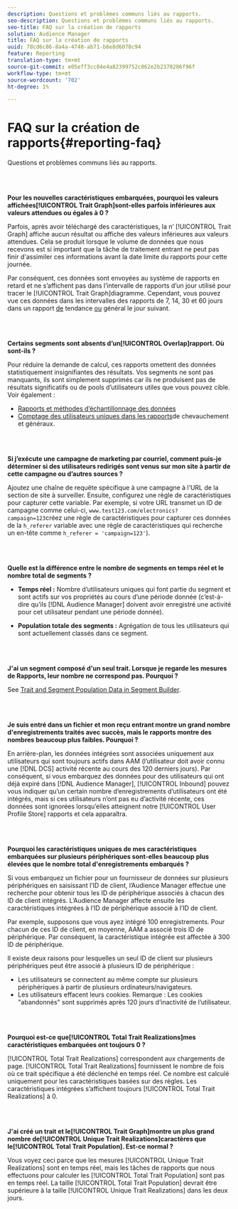 ```yaml
---
description: Questions et problèmes communs liés au rapports.
seo-description: Questions et problèmes communs liés au rapports.
seo-title: FAQ sur la création de rapports
solution: Audience Manager
title: FAQ sur la création de rapports
uuid: 78cd6c86-8a4a-4748-ab71-b6e8d6078c94
feature: Reporting
translation-type: tm+mt
source-git-commit: e05eff3cc04e4a82399752c862e2b2370286f96f
workflow-type: tm+mt
source-wordcount: '702'
ht-degree: 1%

---
```



# FAQ sur la création de rapports{#reporting-faq}

Questions et problèmes communs liés au rapports.

<br> 

<!-- 

faq_reports.xml

 -->

**Pour les nouvelles caractéristiques embarquées, pourquoi les valeurs affichées[!UICONTROL Trait Graph]sont-elles parfois inférieures aux valeurs attendues ou égales à 0 ?**

Parfois, après avoir téléchargé des caractéristiques, la n’ [!UICONTROL Trait Graph] affiche aucun résultat ou affiche des valeurs inférieures aux valeurs attendues. Cela se produit lorsque le volume de données que nous recevons est si important que la tâche de traitement entrant ne peut pas finir d&#39;assimiler ces informations avant la date limite du rapports pour cette journée.

Par conséquent, ces données sont envoyées au système de rapports en retard et ne s’affichent pas dans l’intervalle de rapports d’un jour utilisé pour tracer le [!UICONTROL Trait Graph]diagramme. Cependant, vous pouvez vue ces données dans les intervalles des rapports de 7, 14, 30 et 60 jours dans un rapport [de](../reporting/trend-reports.md#trend-report-overview) tendance [ou](../reporting/general-reports.md#general-reports-overview) général le jour suivant.

<br> 

**Certains segments sont absents d’un[!UICONTROL Overlap]rapport. Où sont-ils ?**

Pour réduire la demande de calcul, ces rapports omettent des données statistiquement insignifiantes des résultats. Vos segments ne sont pas manquants, ils sont simplement supprimés car ils ne produisent pas de résultats significatifs ou de pools d’utilisateurs utiles que vous pouvez cible. Voir également :

* [Rapports et méthodes d’échantillonnage des données](../reporting/report-sampling.md)
* [Comptage des utilisateurs uniques dans les rapports](../reporting/unique-user-counts.md)de chevauchement et généraux.

<br> 

**Si j’exécute une campagne de marketing par courriel, comment puis-je déterminer si des utilisateurs redirigés sont venus sur mon site à partir de cette campagne ou d’autres sources ?**

Ajoutez une chaîne de requête spécifique à une campagne à l’URL de la section de site à surveiller. Ensuite, configurez une règle de caractéristiques pour capturer cette variable. Par exemple, si votre URL transmet un ID de campagne comme celui-ci, `www.test123.com/electronics?campaign=123`créez une règle de caractéristiques pour capturer ces données de la `h_referer` variable avec une règle de caractéristiques qui recherche un en-tête comme `h_referer = 'campaign=123'`).

<br> 

**Quelle est la différence entre le nombre de segments en temps réel et le nombre total de segments ?**

* **Temps réel :** Nombre d’utilisateurs uniques qui font partie du segment et sont actifs sur vos propriétés au cours d’une période donnée (c’est-à-dire qu’ils [!DNL Audience Manager] doivent avoir enregistré une activité pour cet utilisateur pendant une période donnée).

* **Population totale des segments :** Agrégation de tous les utilisateurs qui sont actuellement classés dans ce segment.

<!-- 

<p> <b>Why is data available for total fires for traits but not segments?</b> </p> 
<p>Total fires correspond to page loads. Total trait fires provide the number of times that specific trait has fired. This number will always be equal to, or greater than, your unique user count. By contrast, segments are audience profiles that represent groups of users. Segments don't correlate to page loads or views because they're tied to logic that classifies users based on rules, not individual traits. </p>

 -->

<br> 

**J&#39;ai un segment composé d&#39;un seul trait. Lorsque je regarde les mesures de Rapports, leur nombre ne correspond pas. Pourquoi ?**

See [Trait and Segment Population Data in Segment Builder](../features/segments/segment-builder-data.md).

<br> 

<!-- 

<p> <b>Why would there be a difference between real-time segment population and the unique values?</b> </p> 
<p>Audience Manager uses different methodologies to count traits and segments. </p> 
<p>For traits, the uniques metric represents receipt of data collection. Every time a visitor realizes a particular trait, either in real-time via the DCS, or offline via Inbound, the uniques for that trait goes up by 1. </p> 
<p>For example, a trait uniques of 2,340 over the range of seven days means that 2,340 unique visitors realized that trait over the last seven days. </p> 
<p>Segments are counted differently because their primary purpose is to help you understand your audience better. Every time Audience Manager sees a visitor in real-time who is a member of a given segment, even if that segment isn’t being newly realized or re-realized on a request, the uniques for that segment goes up by 1. </p> 
<p>For example, a segment uniques of 5,000 over the range of seven days means that Audience Manager saw 5,000 unique users in real-time data-collection events over the last seven days who were members of that segment at the time that Audience Manager saw them, regardless of whether that was a new membership or a pre-existing one. </p>

 -->

**Je suis entré dans un fichier et mon reçu entrant montre un grand nombre d&#39;enregistrements traités avec succès, mais le rapports montre des nombres beaucoup plus faibles. Pourquoi ?**

En arrière-plan, les données intégrées sont associées uniquement aux utilisateurs qui sont toujours actifs dans AAM (l’utilisateur doit avoir connu une [!DNL DCS] activité récente au cours des 120 derniers jours). Par conséquent, si vous embarquez des données pour des utilisateurs qui ont déjà expiré dans [!DNL Audience Manager], [!UICONTROL Inbound] pouvez vous indiquer qu’un certain nombre d’enregistrements d’utilisateurs ont été intégrés, mais si ces utilisateurs n’ont pas eu d’activité récente, ces données sont ignorées lorsqu’elles atteignent notre [!UICONTROL User Profile Store] rapports et cela apparaîtra.

<br> 

**Pourquoi les caractéristiques uniques de mes caractéristiques embarquées sur plusieurs périphériques sont-elles beaucoup plus élevées que le nombre total d&#39;enregistrements embarqués ?**

Si vous embarquez un fichier pour un fournisseur de données sur plusieurs périphériques en saisissant l’ID de client, l’Audience Manager effectue une recherche pour obtenir tous les ID de périphérique associés à chacun des ID de client intégrés. L’Audience Manager affecte ensuite les caractéristiques intégrées à l’ID de périphérique associé à l’ID de client.

Par exemple, supposons que vous ayez intégré 100 enregistrements. Pour chacun de ces ID de client, en moyenne, AAM a associé trois ID de périphérique. Par conséquent, la caractéristique intégrée est affectée à 300 ID de périphérique.

Il existe deux raisons pour lesquelles un seul ID de client sur plusieurs périphériques peut être associé à plusieurs ID de périphérique :

* Les utilisateurs se connectent au même compte sur plusieurs périphériques à partir de plusieurs ordinateurs/navigateurs.
* Les utilisateurs effacent leurs cookies. Remarque : Les cookies &quot;abandonnés&quot; sont supprimés après 120 jours d’inactivité de l’utilisateur.

<br> 

**Pourquoi est-ce que[!UICONTROL Total Trait Realizations]mes caractéristiques embarquées ont toujours 0 ?**

[!UICONTROL Total Trait Realizations] correspondent aux chargements de page. [!UICONTROL Total Trait Realizations] fournissent le nombre de fois où ce trait spécifique a été déclenché en temps réel. Ce nombre est calculé uniquement pour les caractéristiques basées sur des règles. Les caractéristiques intégrées s’affichent toujours [!UICONTROL Total Trait Realizations] à 0.

<br> 

**J&#39;ai créé un trait et le[!UICONTROL Trait Graph]montre un plus grand nombre de[!UICONTROL Unique Trait Realizations]caractères que le[!UICONTROL Total Trait Population]. Est-ce normal ?**

Vous voyez ceci parce que les mesures [!UICONTROL Unique Trait Realizations] sont en temps réel, mais les tâches de rapports que nous effectuons pour calculer les [!UICONTROL Total Trait Population] sont pas en temps réel. La taille [!UICONTROL Total Trait Population] devrait être supérieure à la taille [!UICONTROL Unique Trait Realizations] dans les deux jours.
